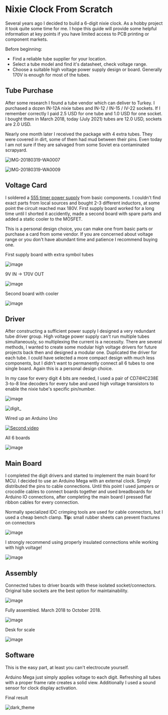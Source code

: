 # Nixie Clock From Scratch
Several years ago I decided to build a 6-digit nixie clock. As a hobby project it took quite some time for me. I hope this guide will provide some helpful information at key points if you have limited access to PCB printing or component markets. 


Before beginning:
* Find a reliable tube supplier for your location.
* Select a tube model and find it's datasheet, check voltage range.
* Choose a suitable high voltage power supply design or board. Generally 170V is enough for most of the tubes.
 


## Tube Purchase
After some research I found a tube vendor which can deliver to Turkey. I purchased a dozen IN-12A nixie tubes and IN-12 / IN-15 / IV-22 sockets. If I remember correctly I paid 2.5 USD for one tube and 1.0 USD for one socket. I bought them in March 2018, today (July 2021) tubes are 12.0 USD, sockets are 2.0 USD.

Nearly one month later I received the package with 4 extra tubes. They were covered in dirt, some of them had mud between their pins. Even today I am not sure if they are salvaged from some Soviet era contaminated scrapyard.

![IMG-20180319-WA0007](https://user-images.githubusercontent.com/28985966/126788682-389e18d5-115c-450b-9992-8a3984970a32.jpeg)

![IMG-20180319-WA0009](https://user-images.githubusercontent.com/28985966/126791696-fa4f2a50-22db-400e-a113-b326c6fac105.jpeg)


## Voltage Card

I soldered a [555 timer power supply](https://www.ledsales.com.au/pdf/555_kit.pdf) from basic components. I couldn't find exact parts from local sources and bought 2-3 different inductors, at some point the circuit reached max 180V. First supply board worked for a long time until I shorted it accidently, made a second board with spare parts and added a static cooler to the MOSFET.

This is a personal design choice, you can make one from basic parts or purchase a card from some vendor. If you are concerned about voltage range or you don't have abundant time and patience I recommend buying one.

First supply board with extra symbol tubes

![image](https://user-images.githubusercontent.com/28985966/126798058-14f500a7-ee8d-49b4-8724-e4e36494da7a.png)

9V IN -> 170V OUT

![image](https://user-images.githubusercontent.com/28985966/126801428-0ff7941b-40e3-44da-b27a-6de26ce5b278.png)

Second board with cooler

![image](https://user-images.githubusercontent.com/28985966/126806871-d578747d-b1db-46e0-bb80-ee6bfbbf7bd5.png)


## Driver

After constructing a sufficient power supply I designed a very redundant tube driver group. High voltage power supply can't run multiple tubes simultaneously, so multiplexing the current is a necessity. There are several methods, I wanted to create some modular high voltage drivers for future projects back then and designed a modular one. Duplicated the driver for each tube. I could have selected a more compact design with much less components, but I didn’t want to permanently connect all 6 tubes to one single board. Again this is a personal design choice. 

In my case for every digit 4 bits are needed, I used a pair of CD74HC238E 3-to-8 line decoders for every tube and used high voltage transistors to enable the nixie tube's specific pin/number. 

![image](https://user-images.githubusercontent.com/28985966/126802136-b6207000-11dc-4c02-a50a-a848098fd19b.png)


![digit_](https://user-images.githubusercontent.com/28985966/126866260-5ebb7ba5-b2e4-466d-9102-1b6925e7c87b.gif)



Wired up an Arduino Uno

[![Second video](https://img.youtube.com/vi/qUaKFGdwrgs/0.jpg)](https://www.youtube.com/watch?v=qUaKFGdwrgs)

All 6 boards

![image](https://user-images.githubusercontent.com/28985966/126812323-0b6f56cc-1902-4d49-902f-fc64c002466a.png)

## Main Board
I completed the digit drivers and started to implement the main board for MCU. I decided to use an Arduino Mega with an external clock. Simply distributed the pins to cable connections. Until this point I used jumpers or crocodile cables to connect boards together and used breadboards for Arduino IO connections, after completing the main board I pressed flat ribbon cables for every connection. 

Normally specialized IDC crimping tools are used for cable connectors, but I used a cheap bench clamp. **Tip:** small rubber sheets can prevent fractures on connectors 

![image](https://user-images.githubusercontent.com/28985966/126891645-df11266f-3e28-4a0a-8786-86a578bef1d7.png)


I strongly recommend using properly insulated connections while working with high voltage!  

![image](https://user-images.githubusercontent.com/28985966/126817051-ff466bec-cbae-478d-8d72-c545ab555c05.png)

## Assembly

Connected tubes to driver boards with these isolated socket/connectors. Original tube sockets are the best option for maintainability.

![image](https://user-images.githubusercontent.com/28985966/126826947-dad2f21c-a53d-4282-b63c-497df5c775f2.png)

Fully assembled. March 2018 to October 2018.

![image](https://user-images.githubusercontent.com/28985966/126828447-6382e6bd-ea40-4106-a66f-5c6e51df6fba.png)

Desk for scale

![image](https://user-images.githubusercontent.com/28985966/126834625-3ebe124a-7c2f-4d89-baaf-41c744d922fb.png)


## Software
This is the easy part, at least you can't electrocute yourself.

Arduino Mega just simply applies voltage to each digit. Refreshing all tubes with a proper frame rate creates a solid view. Additionally I used a sound sensor for clock display activation. 

Final result

![dark_theme](https://user-images.githubusercontent.com/28985966/126835887-5a8c6e0a-f48e-4b84-ac48-84d94cca40b7.gif)









